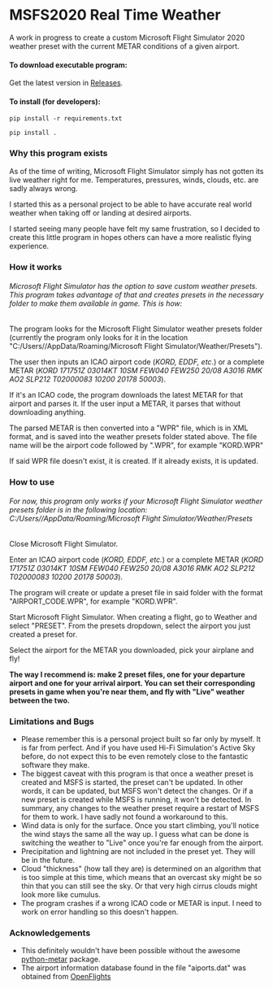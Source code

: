 # MSFS2020 Real Time Weather
A work in progress to create a custom Microsoft Flight Simulator 2020 weather preset with the current METAR conditions of a given airport.

#### To download executable program:
Get the latest version in [Releases].

#### To install (for developers):
`pip install -r requirements.txt`

`pip install .`

### Why this program exists
As of the time of writing, Microsoft Flight Simulator simply has not gotten its live weather right for me. Temperatures, pressures, winds, clouds, etc. are sadly always wrong.

I started this as a personal project to be able to have accurate real world weather when taking off or landing at desired airports.

I started seeing many people have felt my same frustration, so I decided to create this little program in hopes others can have a more realistic flying experience.

### How it works
###### Microsoft Flight Simulator has the option to save custom weather presets. This program takes advantage of that and creates presets in the necessary folder to make them available in game. This is how:

The program looks for the Microsoft Flight Simulator weather presets folder (currently the program only looks for it in the location "C:/Users/<username>/AppData/Roaming/Microsoft Flight Simulator/Weather/Presets").

The user then inputs an ICAO airport code (_KORD, EDDF, etc._) or a complete METAR (_KORD 171751Z 03014KT 10SM FEW040 FEW250 20/08 A3016 RMK AO2 SLP212 T02000083 10200 20178 50003_).

If it's an ICAO code, the program downloads the latest METAR for that airport and parses it. If the user input a METAR, it parses that without downloading anything.

The parsed METAR is then converted into a "WPR" file, which is in XML format, and is saved into the weather presets folder stated above. The file name will be the airport code followed by ".WPR", for example "KORD.WPR"

If said WPR file doesn't exist, it is created. If it already exists, it is updated.

### How to use
###### For now, this program only works if your Microsoft Flight Simulator weather presets folder is in the following location: C:/Users/<username>/AppData/Roaming/Microsoft Flight Simulator/Weather/Presets

Close Microsoft Flight Simulator.

Enter an ICAO airport code (_KORD, EDDF, etc._) or a complete METAR (_KORD 171751Z 03014KT 10SM FEW040 FEW250 20/08 A3016 RMK AO2 SLP212 T02000083 10200 20178 50003_).

The program will create or update a preset file in said folder with the format "AIRPORT_CODE.WPR", for example "KORD.WPR".

Start Microsoft Flight Simulator. When creating a flight, go to Weather and select "PRESET". From the presets dropdown, select the airport you just created a preset for.

Select the airport for the METAR you downloaded, pick your airplane and fly!

**The way I recommend is: make 2 preset files, one for your departure airport and one for your arrival airport. You can set their corresponding presets in game when you're near them, and fly with "Live" weather between the two.**

### Limitations and Bugs

- Please remember this is a personal project built so far only by myself. It is far from perfect. And if you have used Hi-Fi Simulation's Active Sky before, do not expect this to be even remotely close to the fantastic software they make.
- The biggest caveat with this program is that once a weather preset is created and MSFS is started, the preset can't be updated. In other words, it can be updated, but MSFS won't detect the changes. Or if a new preset is created while MSFS is running, it won't be detected. In summary, any changes to the weather preset require a restart of MSFS for them to work. I have sadly not found a workaround to this.
- Wind data is only for the surface. Once you start climbing, you'll notice the wind stays the same all the way up. I guess what can be done is switching the weather to "Live" once you're far enough from the airport.
- Precipitation and lightning are not included in the preset yet. They will be in the future.
- Cloud "thickness" (how tall they are) is determined on an algorithm that is too simple at this time, which means that an overcast sky might be so thin that you can still see the sky. Or that very high cirrus clouds might look more like cumulus. 
- The program crashes if a wrong ICAO code or METAR is input. I need to work on error handling so this doesn't happen.

### Acknowledgements

- This definitely wouldn't have been possible without the awesome [python-metar] package.
- The airport information database found in the file "aiports.dat" was obtained from [OpenFlights]

[Releases]: https://github.com/svp318/MSFS2020-Real-Time-Weather/releases
[python-metar]: https://github.com/python-metar/python-metar
[OpenFlights]: https://openflights.org/data.html